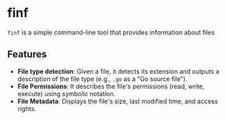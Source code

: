 # finf
`finf` is a simple command-line tool that provides information about files

## Features
- **File type detection**: Given a file, it detects its extension and outputs a description of the file type (e.g., `.go` as a "Go source file").
- **File Permissions**: It describes the file's permissions (read, write, execute) using symbolic notation.
- **File Metadata**: Displays the file's size, last modified time, and access rights.
